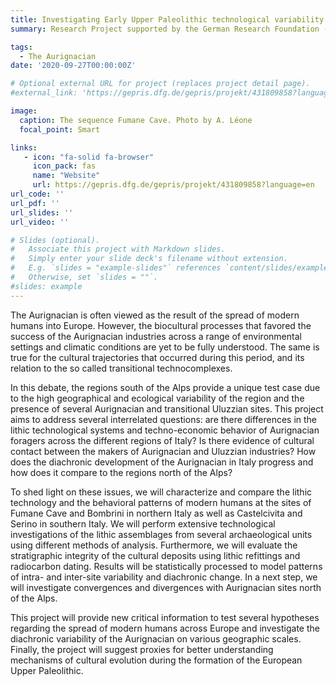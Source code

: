 ```yaml
---
title: Investigating Early Upper Paleolithic technological variability and cultural dynamics south of the Alps
summary: Research Project supported by the German Research Foundation (DFG) under grant agreement no. 431809858–FA 1707/1-1

tags:
  - The Aurignacian
date: '2020-09-27T00:00:00Z'

# Optional external URL for project (replaces project detail page).
#external_link: 'https://gepris.dfg.de/gepris/projekt/431809858?language=en'

image:
  caption: The sequence Fumane Cave. Photo by A. Léone
  focal_point: Smart

links:
   - icon: "fa-solid fa-browser"
     icon_pack: fas
     name: "Website"
     url: https://gepris.dfg.de/gepris/projekt/431809858?language=en
url_code: ''
url_pdf: ''
url_slides: ''
url_video: ''

# Slides (optional).
#   Associate this project with Markdown slides.
#   Simply enter your slide deck's filename without extension.
#   E.g. `slides = "example-slides"` references `content/slides/example-slides.md`.
#   Otherwise, set `slides = ""`.
#slides: example
---
```


The Aurignacian is often viewed as the result of the spread of modern humans into Europe. However, the biocultural processes that favored the success of the Aurignacian industries across a range of environmental settings and climatic conditions are yet to be fully understood. The same is true for the cultural trajectories that occurred during this period, and its relation to the so called transitional technocomplexes. 

In this debate, the regions south of the Alps provide a unique test case due to the high geographical and ecological variability of the region and the presence of several Aurignacian and transitional Uluzzian sites. This project aims to address several interrelated questions: are there differences in the lithic technological systems and techno-economic behavior of Aurignacian foragers across the different regions of Italy? Is there evidence of cultural contact between the makers of Aurignacian and Uluzzian industries? How does the diachronic development of the Aurignacian in Italy progress and how does it compare to the regions north of the Alps? 

To shed light on these issues, we will characterize and compare the lithic technology and the behavioral patterns of modern humans at the sites of Fumane Cave and Bombrini in northern Italy as well as Castelcivita and Serino in southern Italy. We will perform extensive technological investigations of the lithic assemblages from several archaeological units using different methods of analysis. Furthermore, we will evaluate the stratigraphic integrity of the cultural deposits using lithic refittings and radiocarbon dating. Results will be statistically processed to model patterns of intra- and inter-site variability and diachronic change. In a next step, we will investigate convergences and divergences with Aurignacian sites north of the Alps. 

This project will provide new critical information to test several hypotheses regarding the spread of modern humans across Europe and investigate the diachronic variability of the Aurignacian on various geographic scales. Finally, the project will suggest proxies for better understanding mechanisms of cultural evolution during the formation of the European Upper Paleolithic.
